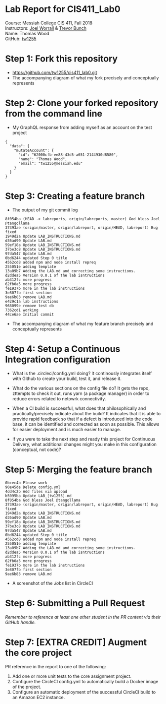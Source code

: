 # Lab Report for CIS411_Lab0
Course: Messiah College CIS 411, Fall 2018<br/>
Instructors: [Joel Worrall](https://github.com/tangollama) & [Trevor Bunch](https://github.com/trevordbunch)<br/>
Name: Thomas Wood<br/>
GitHub: [tw1255](https://github.com/tw1255)<br/>

# Step 1: Fork this repository
- https://github.com/tw1255/cis411_lab0.git
- The accompanying diagram of what my fork precisely and conceptually represents

# Step 2: Clone your forked repository from the command line
- My GraphQL response from adding myself as an account on the test project
```
{
  "data": {
    "mutateAccount": {
      "id": "62000cfb-ee88-43d5-a651-2144930d8580",
      "name": "Thomas Wood",
      "email": "tw1255@messiah.edu"
    }
  }
}
```

# Step 3: Creating a feature branch
- The output of my git commit log
```
8f054ba (HEAD -> labreports, origin/labreports, master) God bless Joel @tangollama
37393ae (origin/master, origin/labreport, origin/HEAD, labreport) Bug fixed
1949d2a Update LAB_INSTRUCTIONS.md
d36ad90 Update LAB.md
59ef18a Update LAB_INSTRUCTIONS.md
37be3c8 Update LAB_INSTRUCTIONS.md
97da547 Update LAB.md
0bd6244 updated Step 0 title
4562cd8 added npm and node install repreq
255051e adding template
13a09b7 Adding the LAB.md and correcting some instructions.
d2ddea5 Version 0.0.1 of the lab isntructions
ab312fc more progress
62fb0a5 more progress
fe1937b more in the lab instructions
3e807fb first section
9ae6b83 remove LAB.md
e429c1a lab instructions
968099e remove test db
7362cd1 working
44ce6ae Initial commit

```
- The accompanying diagram of what my feature branch precisely and conceptually represents

# Step 4: Setup a Continuous Integration configuration
- What is the .circleci/config.yml doing?
It continously integrates itself with Github to create your build, test it, and release it.

- What do the various sections on the config file do?
It gets the repo, zttempts to check it out, runs yarn (a package manager) in order to reduce errors related to netowrk connectivity.

- When a CI build is successful, what does that philosophically and practically/precisely indicate about the build?
It indicates that it is able to provide rapid feedback so that if a defect is introduced into the code base, it can be identified and corrected as soon as possible. This allows for easier deployment and is much easier to manage.

- If you were to take the next step and ready this project for Continuous Delivery, what additional changes might you make in this configuration (conceptual, not code)?

# Step 5: Merging the feature branch
``` 2ae2066 (HEAD -> master, origin/labreports, labreports) Merge branch 'labreports' of https://github.com/tw1255/cis411_lab0 into labreports
0bcec4b Please work
90e45de Delete config.yml
4dd4c2b Add files via upload
b5095ba Update LAB_[tw1255].md
8f054ba God bless Joel @tangollama
37393ae (origin/master, origin/labreport, origin/HEAD, labreport) Bug fixed
1949d2a Update LAB_INSTRUCTIONS.md
d36ad90 Update LAB.md
59ef18a Update LAB_INSTRUCTIONS.md
37be3c8 Update LAB_INSTRUCTIONS.md
97da547 Update LAB.md
0bd6244 updated Step 0 title
4562cd8 added npm and node install repreq
255051e adding template
13a09b7 Adding the LAB.md and correcting some instructions.
d2ddea5 Version 0.0.1 of the lab isntructions
ab312fc more progress
62fb0a5 more progress
fe1937b more in the lab instructions
3e807fb first section
9ae6b83 remove LAB.md
```
* A screenshot of the _Jobs_ list in CircleCI

# Step 6: Submitting a Pull Request
_Remember to reference at least one other student in the PR content via their GitHub handle._

# Step 7: [EXTRA CREDIT] Augment the core project
PR reference in the report to one of the following:
1. Add one or more unit tests to the core assignment project. 
2. Configure the CircleCI config.yml to automatically build a Docker image of the project.
3. Configure an automatic deployment of the successful CircleCI build to an Amazon EC2 instance.
